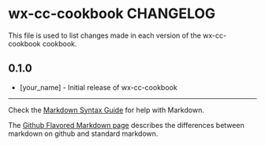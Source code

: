 wx-cc-cookbook CHANGELOG
========================

This file is used to list changes made in each version of the wx-cc-cookbook cookbook.

0.1.0
-----
- [your_name] - Initial release of wx-cc-cookbook

- - -
Check the [Markdown Syntax Guide](http://daringfireball.net/projects/markdown/syntax) for help with Markdown.

The [Github Flavored Markdown page](http://github.github.com/github-flavored-markdown/) describes the differences between markdown on github and standard markdown.
